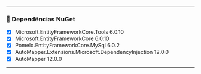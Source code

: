 ﻿
---

### :hammer: Dependências NuGet
- [x] Microsoft.EntityFrameworkCore.Tools 6.0.10
- [x] Microsoft.EntityFrameworkCore 6.0.10
- [x] Pomelo.EntityFrameworkCore.MySql 6.0.2
- [x] AutoMapper.Extensions.Microsoft.DependencyInjection 12.0.0
- [x] AutoMapper 12.0.0
  
---